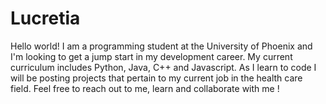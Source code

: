 # Lucretia
Hello world! I am a programming student at the University of Phoenix and I'm looking to get a jump start in my development career. My current curriculum  includes Python, Java, C++ and Javascript. As I learn to code I will be posting projects that pertain to my current job in the health care field. Feel free to reach out to me, learn and collaborate with me !
